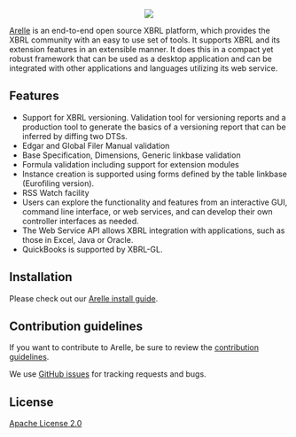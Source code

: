 <div align="center">
  <img src="http://arelle.org/arelle/wp-content/themes/platform/images/logo-platform.png">
</div>



[Arelle](https://arelle.org/arelle/) is an end-to-end open source XBRL platform,
which provides the XBRL community with an easy to use set of tools.  It supports
XBRL and its extension features in an extensible manner.  It does this in a
compact yet robust framework that can be used as a desktop application and can
be integrated with other applications and languages utilizing its web service.

## Features
* Support for XBRL versioning. Validation tool for versioning reports and a
  production tool to generate the basics of a versioning report that can be
  inferred by diffing two DTSs.
* Edgar and Global Filer Manual validation
* Base Specification, Dimensions, Generic linkbase validation
* Formula validation including support for extension modules
* Instance creation is supported using forms defined by the table linkbase (Eurofiling version).
* RSS Watch facility
* Users can explore the functionality and features from an interactive GUI,
  command line interface, or web services, and can develop their own controller
  interfaces as needed.
* The Web Service API allows XBRL integration with applications, such as those in
  Excel, Java or Oracle.
* QuickBooks is supported by XBRL-GL.


## Installation

Please check out our [Arelle install guide](INSTALLATION.md).


## Contribution guidelines

If you want to contribute to Arelle, be sure to review the
[contribution guidelines](CONTRIBUTING.md).

We use [GitHub issues](https://github.com/arelle/arelle/issues) for
tracking requests and bugs.


## License

[Apache License 2.0](LICENSE.md)
